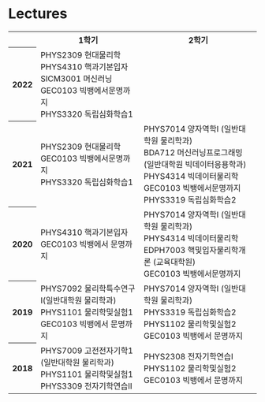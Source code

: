 # Lectures

<table>
  <tr><td></td><th>1학기</th><th>2학기</th></tr>
  <tr><th>2022</th><td>PHYS2309 현대물리학<br/>PHYS4310 핵과기본입자<br/>SICM3001 머신러닝<br/>GEC0103 빅뱅에서문명까지<br/>PHYS3320 독립심화학습1</td><td></td></tr>
  <tr><th>2021</th><td>PHYS2309 현대물리학<br/>GEC0103 빅뱅에서문명까지<br/>PHYS3320 독립심화학습1</td><td>PHYS7014 양자역학I (일반대학원 물리학과)<br/>BDA712 머신러닝프로그래밍 (일반대학원 빅데이터응용학과)<br/>PHYS4314 빅데이터물리학<br/>GEC0103 빅뱅에서문명까지<br/>PHYS3319 독립심화학습2</td></tr>
  <tr><th>2020</th><td>PHYS4310 핵과기본입자<br/>GEC0103 빅뱅에서 문명까지</td><td>PHYS7014 양자역학I (일반대학원 물리학과)<br/>PHYS4314 빅데이터물리학<br/>EDPH7003 핵및입자물리학개론 (교육대학원)<br/>GEC0103 빅뱅에서문명까지</td></tr>
  <tr><th>2019</th><td>PHYS7092 물리학특수연구Ⅰ(일반대학원 물리학과)<br/>PHYS1101 물리학및실험1<br/>GEC0103 빅뱅에서 문명까지</td><td>PHYS7014 양자역학I (일반대학원 물리학과)<br/>PHYS3319 독립심화학습2<br/>PHYS1102 물리학및실험2<br/>GEC0103 빅뱅에서 문명까지</td></tr>
  <tr><th>2018</th><td>PHYS7009 고전전자기학1 (일반대학원 물리학과)<br/>PHYS1101 물리학및실험1<br/>PHYS3309 전자기학연습II</td><td>PHYS2308 전자기학연습I<br/>PHYS1102 물리학및실험2<br/>GEC0103 빅뱅에서 문명까지</td></tr>
</table>
